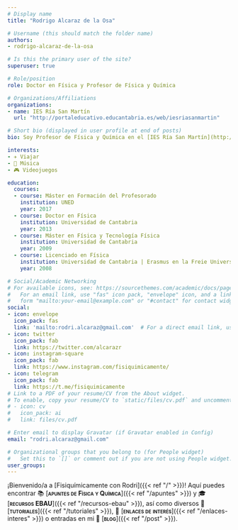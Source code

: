 ```yaml
---
# Display name
title: "Rodrigo Alcaraz de la Osa"

# Username (this should match the folder name)
authors:
- rodrigo-alcaraz-de-la-osa

# Is this the primary user of the site?
superuser: true

# Role/position
role: Doctor en Física y Profesor de Física y Química

# Organizations/Affiliations
organizations:
- name: IES Ría San Martín
  url: "http://portaleducativo.educantabria.es/web/iesriasanmartin"

# Short bio (displayed in user profile at end of posts)
bio: Soy Profesor de Física y Química en el [IES Ría San Martín](http://portaleducativo.educantabria.es/web/iesriasanmartin) de Cantabria (España).

interests:
- ✈️ Viajar
- 🎸 Música
- 🎮 Videojuegos

education:
  courses:
  - course: Máster en Formación del Profesorado
    institution: UNED
    year: 2017
  - course: Doctor en Física
    institution: Universidad de Cantabria
    year: 2013
  - course: Máster en Física y Tecnología Física
    institution: Universidad de Cantabria
    year: 2009
  - course: Licenciado en Física
    institution: Universidad de Cantabria | Erasmus en la Freie Universität Berlin
    year: 2008

# Social/Academic Networking
# For available icons, see: https://sourcethemes.com/academic/docs/page-builder/#icons
#   For an email link, use "fas" icon pack, "envelope" icon, and a link in the
#   form "mailto:your-email@example.com" or "#contact" for contact widget.
social:
- icon: envelope
  icon_pack: fas
  link: 'mailto:rodri.alcaraz@gmail.com'  # For a direct email link, use "mailto:test@example.org".
- icon: twitter
  icon_pack: fab
  link: https://twitter.com/alcarazr
- icon: instagram-square
  icon_pack: fab
  link: https://www.instagram.com/fisiquimicamente/
- icon: telegram
  icon_pack: fab
  link: https://t.me/fisiquimicamente
# Link to a PDF of your resume/CV from the About widget.
# To enable, copy your resume/CV to `static/files/cv.pdf` and uncomment the lines below.
# - icon: cv
#   icon_pack: ai
#   link: files/cv.pdf

# Enter email to display Gravatar (if Gravatar enabled in Config)
email: "rodri.alcaraz@gmail.com"

# Organizational groups that you belong to (for People widget)
#   Set this to `[]` or comment out if you are not using People widget.
user_groups:
---
```


¡Bienvenido/a a [Fisiquímicamente con Rodri]({{< ref "/" >}})! Aquí puedes encontrar 📚 [<span style="font-variant:small-caps;">**apuntes de Física y Química**</span>]({{< ref "/apuntes" >}}) y 🎓 [<span style="font-variant:small-caps;">**recursos EBAU**</span>]({{< ref "/recursos-ebau" >}}), así como diversos 👐 [<span style="font-variant:small-caps;">**tutoriales**</span>]({{< ref "/tutoriales" >}}), 🔗 [<span style="font-variant:small-caps;">**enlaces de interés**</span>]({{< ref "/enlaces-interes" >}}) o entradas en mi 💬 [<span style="font-variant:small-caps;">**blog**</span>]({{< ref "/post" >}}).